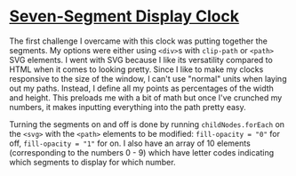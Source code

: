 # [Seven-Segment Display Clock](https://dkallen78.github.io/clocks/seven-segment-clock/seven-segment-clock.html)

The first challenge I overcame with this clock was putting together the segments. My options were either using `<div>`s with `clip-path` or `<path>` SVG elements. I went with SVG because I like its versatility compared to HTML when it comes to looking pretty. Since I like to make my clocks responsive to the size of the window, I can't use "normal" units when laying out my paths. Instead, I define all my points as percentages of the width and height. This preloads me with a bit of math but once I've crunched my numbers, it makes inputting everything into the path pretty easy.

Turning the segments on and off is done by running `childNodes.forEach` on the `<svg>` with the `<path>` elements to be modified: `fill-opacity = "0"` for off, `fill-opacity = "1"` for on. I also have an array of 10 elements (corresponding to the numbers 0 - 9) which have letter codes indicating which segments to display for which number.